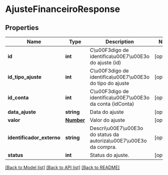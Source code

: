 # AjusteFinanceiroResponse

## Properties
Name | Type | Description | Notes
------------ | ------------- | ------------- | -------------
**id** | **int** | C\u00F3digo de identifica\u00E7\u00E3o do ajuste (id) | [optional] 
**id_tipo_ajuste** | **int** | C\u00F3digo de identifica\u00E7\u00E3o do tipo do ajuste | [optional] 
**id_conta** | **int** | C\u00F3digo de identifica\u00E7\u00E3o da conta (idConta) | [optional] 
**data_ajuste** | **string** | Data do ajuste | [optional] 
**valor** | [**Number**](Number.md) | Valor do ajuste | [optional] 
**identificador_externo** | **string** | Descri\u00E7\u00E3o do status da autoriza\u00E7\u00E3o da compra. | [optional] 
**status** | **int** | Status do ajuste. | [optional] 

[[Back to Model list]](../README.md#documentation-for-models) [[Back to API list]](../README.md#documentation-for-api-endpoints) [[Back to README]](../README.md)


